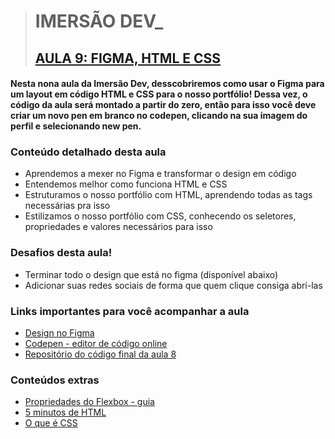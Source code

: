 > # IMERSÃO DEV\_
>
> ## [AULA 9: FIGMA, HTML E CSS](https://www.youtube.com/watch?v=zdmLuH8O0bY&t=3971s)

#### Nesta nona aula da Imersão Dev, desscobriremos como usar o Figma para um layout em código HTML e CSS para o nosso portfólio! Dessa vez, o código da aula será montado a partir do zero, então para isso você deve criar um novo pen em branco no codepen, clicando na sua imagem do perfil e selecionando new pen.

### Conteúdo detalhado desta aula

- Aprendemos a mexer no Figma e transformar o design em código
- Entendemos melhor como funciona HTML e CSS
- Estruturamos o nosso portfólio com HTML, aprendendo todas as tags necessárias pra isso
- Estilizamos o nosso portfólio com CSS, conhecendo os seletores, propriedades e valores necessários para isso

### Desafios desta aula!

- Terminar todo o design que está no figma (disponível abaixo)
- Adicionar suas redes sociais de forma que quem clique consiga abrí-las

### Links importantes para você acompanhar a aula

- [Design no Figma](https://www.figma.com/file/1flmz2iauuNs8JsY6eaBHI/Imers%C3%A3o-Dev-Aula-9?node-id=0%3A1)
- [Codepen - editor de código online](https://codepen.io/)
- [Repositório do código final da aula 8](https://codepen.io/imersao-dev/pen/44102c16ea973fc13878df12d8dd923e)

### Conteúdos extras

- [Propriedades do Flexbox - guia](https://www.alura.com.br/artigos/css-guia-do-flexbox)
- [5 minutos de HTML](https://www.youtube.com/watch?v=3oSIqIqzN3M)
- [O que é CSS](https://www.youtube.com/watch?v=LWU2OR19ZG4)
